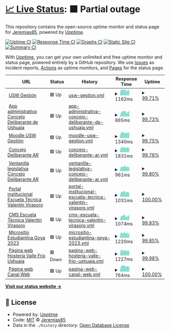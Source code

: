 # [📈 Live Status](https://Jeremias85.github.io/monitor-web): <!--live status--> **🟧 Partial outage**

This repository contains the open-source uptime monitor and status page for [Jeremias85](https://Jeremias85.github.io/monitor-web), powered by [Upptime](https://github.com/upptime/upptime).

[![Uptime CI](https://github.com/Jeremias85/monitor-web/workflows/Uptime%20CI/badge.svg)](https://github.com/Jeremias85/monitor-web/actions?query=workflow%3A%22Uptime+CI%22)
[![Response Time CI](https://github.com/Jeremias85/monitor-web/workflows/Response%20Time%20CI/badge.svg)](https://github.com/Jeremias85/monitor-web/actions?query=workflow%3A%22Response+Time+CI%22)
[![Graphs CI](https://github.com/Jeremias85/monitor-web/workflows/Graphs%20CI/badge.svg)](https://github.com/Jeremias85/monitor-web/actions?query=workflow%3A%22Graphs+CI%22)
[![Static Site CI](https://github.com/Jeremias85/monitor-web/workflows/Static%20Site%20CI/badge.svg)](https://github.com/Jeremias85/monitor-web/actions?query=workflow%3A%22Static+Site+CI%22)
[![Summary CI](https://github.com/Jeremias85/monitor-web/workflows/Summary%20CI/badge.svg)](https://github.com/Jeremias85/monitor-web/actions?query=workflow%3A%22Summary+CI%22)

With [Upptime](https://upptime.js.org), you can get your own unlimited and free uptime monitor and status page, powered entirely by a GitHub repository. We use [Issues](https://github.com/Jeremias85/monitor-web/issues) as incident reports, [Actions](https://github.com/Jeremias85/monitor-web/actions) as uptime monitors, and [Pages](https://Jeremias85.github.io/monitor-web) for the status page.

<!--start: status pages-->
<!-- This summary is generated by Upptime (https://github.com/upptime/upptime) -->
<!-- Do not edit this manually, your changes will be overwritten -->
<!-- prettier-ignore -->
| URL | Status | History | Response Time | Uptime |
| --- | ------ | ------- | ------------- | ------ |
| <img alt="" src="https://icons.duckduckgo.com/ip3/uswgestion.com.ico" height="13"> [USW Gestión](https://uswgestion.com) | 🟩 Up | [usw-gestion.yml](https://github.com/Jeremias85/monitor-web/commits/HEAD/history/usw-gestion.yml) | <details><summary><img alt="Response time graph" src="./graphs/usw-gestion/response-time-week.png" height="20"> 1162ms</summary><br><a href="https://Jeremias85.github.io/monitor-web/history/usw-gestion"><img alt="Response time 1231" src="https://img.shields.io/endpoint?url=https%3A%2F%2Fraw.githubusercontent.com%2FJeremias85%2Fmonitor-web%2FHEAD%2Fapi%2Fusw-gestion%2Fresponse-time.json"></a><br><a href="https://Jeremias85.github.io/monitor-web/history/usw-gestion"><img alt="24-hour response time 1178" src="https://img.shields.io/endpoint?url=https%3A%2F%2Fraw.githubusercontent.com%2FJeremias85%2Fmonitor-web%2FHEAD%2Fapi%2Fusw-gestion%2Fresponse-time-day.json"></a><br><a href="https://Jeremias85.github.io/monitor-web/history/usw-gestion"><img alt="7-day response time 1162" src="https://img.shields.io/endpoint?url=https%3A%2F%2Fraw.githubusercontent.com%2FJeremias85%2Fmonitor-web%2FHEAD%2Fapi%2Fusw-gestion%2Fresponse-time-week.json"></a><br><a href="https://Jeremias85.github.io/monitor-web/history/usw-gestion"><img alt="30-day response time 1280" src="https://img.shields.io/endpoint?url=https%3A%2F%2Fraw.githubusercontent.com%2FJeremias85%2Fmonitor-web%2FHEAD%2Fapi%2Fusw-gestion%2Fresponse-time-month.json"></a><br><a href="https://Jeremias85.github.io/monitor-web/history/usw-gestion"><img alt="1-year response time 1233" src="https://img.shields.io/endpoint?url=https%3A%2F%2Fraw.githubusercontent.com%2FJeremias85%2Fmonitor-web%2FHEAD%2Fapi%2Fusw-gestion%2Fresponse-time-year.json"></a></details> | <details><summary><a href="https://Jeremias85.github.io/monitor-web/history/usw-gestion">99.71%</a></summary><a href="https://Jeremias85.github.io/monitor-web/history/usw-gestion"><img alt="All-time uptime 93.76%" src="https://img.shields.io/endpoint?url=https%3A%2F%2Fraw.githubusercontent.com%2FJeremias85%2Fmonitor-web%2FHEAD%2Fapi%2Fusw-gestion%2Fuptime.json"></a><br><a href="https://Jeremias85.github.io/monitor-web/history/usw-gestion"><img alt="24-hour uptime 100.00%" src="https://img.shields.io/endpoint?url=https%3A%2F%2Fraw.githubusercontent.com%2FJeremias85%2Fmonitor-web%2FHEAD%2Fapi%2Fusw-gestion%2Fuptime-day.json"></a><br><a href="https://Jeremias85.github.io/monitor-web/history/usw-gestion"><img alt="7-day uptime 99.71%" src="https://img.shields.io/endpoint?url=https%3A%2F%2Fraw.githubusercontent.com%2FJeremias85%2Fmonitor-web%2FHEAD%2Fapi%2Fusw-gestion%2Fuptime-week.json"></a><br><a href="https://Jeremias85.github.io/monitor-web/history/usw-gestion"><img alt="30-day uptime 99.52%" src="https://img.shields.io/endpoint?url=https%3A%2F%2Fraw.githubusercontent.com%2FJeremias85%2Fmonitor-web%2FHEAD%2Fapi%2Fusw-gestion%2Fuptime-month.json"></a><br><a href="https://Jeremias85.github.io/monitor-web/history/usw-gestion"><img alt="1-year uptime 93.10%" src="https://img.shields.io/endpoint?url=https%3A%2F%2Fraw.githubusercontent.com%2FJeremias85%2Fmonitor-web%2FHEAD%2Fapi%2Fusw-gestion%2Fuptime-year.json"></a></details>
| <img alt="" src="https://icons.duckduckgo.com/ip3/waia.uswgestion.com.ico" height="13"> [App administrativa Concejo Deliberante de Ushuaia](http://waia.uswgestion.com) | 🟩 Up | [app-administrativa-concejo-deliberante-de-ushuaia.yml](https://github.com/Jeremias85/monitor-web/commits/HEAD/history/app-administrativa-concejo-deliberante-de-ushuaia.yml) | <details><summary><img alt="Response time graph" src="./graphs/app-administrativa-concejo-deliberante-de-ushuaia/response-time-week.png" height="20"> 665ms</summary><br><a href="https://Jeremias85.github.io/monitor-web/history/app-administrativa-concejo-deliberante-de-ushuaia"><img alt="Response time 996" src="https://img.shields.io/endpoint?url=https%3A%2F%2Fraw.githubusercontent.com%2FJeremias85%2Fmonitor-web%2FHEAD%2Fapi%2Fapp-administrativa-concejo-deliberante-de-ushuaia%2Fresponse-time.json"></a><br><a href="https://Jeremias85.github.io/monitor-web/history/app-administrativa-concejo-deliberante-de-ushuaia"><img alt="24-hour response time 729" src="https://img.shields.io/endpoint?url=https%3A%2F%2Fraw.githubusercontent.com%2FJeremias85%2Fmonitor-web%2FHEAD%2Fapi%2Fapp-administrativa-concejo-deliberante-de-ushuaia%2Fresponse-time-day.json"></a><br><a href="https://Jeremias85.github.io/monitor-web/history/app-administrativa-concejo-deliberante-de-ushuaia"><img alt="7-day response time 665" src="https://img.shields.io/endpoint?url=https%3A%2F%2Fraw.githubusercontent.com%2FJeremias85%2Fmonitor-web%2FHEAD%2Fapi%2Fapp-administrativa-concejo-deliberante-de-ushuaia%2Fresponse-time-week.json"></a><br><a href="https://Jeremias85.github.io/monitor-web/history/app-administrativa-concejo-deliberante-de-ushuaia"><img alt="30-day response time 813" src="https://img.shields.io/endpoint?url=https%3A%2F%2Fraw.githubusercontent.com%2FJeremias85%2Fmonitor-web%2FHEAD%2Fapi%2Fapp-administrativa-concejo-deliberante-de-ushuaia%2Fresponse-time-month.json"></a><br><a href="https://Jeremias85.github.io/monitor-web/history/app-administrativa-concejo-deliberante-de-ushuaia"><img alt="1-year response time 994" src="https://img.shields.io/endpoint?url=https%3A%2F%2Fraw.githubusercontent.com%2FJeremias85%2Fmonitor-web%2FHEAD%2Fapi%2Fapp-administrativa-concejo-deliberante-de-ushuaia%2Fresponse-time-year.json"></a></details> | <details><summary><a href="https://Jeremias85.github.io/monitor-web/history/app-administrativa-concejo-deliberante-de-ushuaia">99.73%</a></summary><a href="https://Jeremias85.github.io/monitor-web/history/app-administrativa-concejo-deliberante-de-ushuaia"><img alt="All-time uptime 99.69%" src="https://img.shields.io/endpoint?url=https%3A%2F%2Fraw.githubusercontent.com%2FJeremias85%2Fmonitor-web%2FHEAD%2Fapi%2Fapp-administrativa-concejo-deliberante-de-ushuaia%2Fuptime.json"></a><br><a href="https://Jeremias85.github.io/monitor-web/history/app-administrativa-concejo-deliberante-de-ushuaia"><img alt="24-hour uptime 100.00%" src="https://img.shields.io/endpoint?url=https%3A%2F%2Fraw.githubusercontent.com%2FJeremias85%2Fmonitor-web%2FHEAD%2Fapi%2Fapp-administrativa-concejo-deliberante-de-ushuaia%2Fuptime-day.json"></a><br><a href="https://Jeremias85.github.io/monitor-web/history/app-administrativa-concejo-deliberante-de-ushuaia"><img alt="7-day uptime 99.73%" src="https://img.shields.io/endpoint?url=https%3A%2F%2Fraw.githubusercontent.com%2FJeremias85%2Fmonitor-web%2FHEAD%2Fapi%2Fapp-administrativa-concejo-deliberante-de-ushuaia%2Fuptime-week.json"></a><br><a href="https://Jeremias85.github.io/monitor-web/history/app-administrativa-concejo-deliberante-de-ushuaia"><img alt="30-day uptime 99.55%" src="https://img.shields.io/endpoint?url=https%3A%2F%2Fraw.githubusercontent.com%2FJeremias85%2Fmonitor-web%2FHEAD%2Fapi%2Fapp-administrativa-concejo-deliberante-de-ushuaia%2Fuptime-month.json"></a><br><a href="https://Jeremias85.github.io/monitor-web/history/app-administrativa-concejo-deliberante-de-ushuaia"><img alt="1-year uptime 99.66%" src="https://img.shields.io/endpoint?url=https%3A%2F%2Fraw.githubusercontent.com%2FJeremias85%2Fmonitor-web%2FHEAD%2Fapi%2Fapp-administrativa-concejo-deliberante-de-ushuaia%2Fuptime-year.json"></a></details>
| <img alt="" src="https://icons.duckduckgo.com/ip3/educacion.uswgestion.com.ico" height="13"> [Moodle USW Gestión](http://educacion.uswgestion.com) | 🟩 Up | [moodle-usw-gestion.yml](https://github.com/Jeremias85/monitor-web/commits/HEAD/history/moodle-usw-gestion.yml) | <details><summary><img alt="Response time graph" src="./graphs/moodle-usw-gestion/response-time-week.png" height="20"> 1340ms</summary><br><a href="https://Jeremias85.github.io/monitor-web/history/moodle-usw-gestion"><img alt="Response time 1832" src="https://img.shields.io/endpoint?url=https%3A%2F%2Fraw.githubusercontent.com%2FJeremias85%2Fmonitor-web%2FHEAD%2Fapi%2Fmoodle-usw-gestion%2Fresponse-time.json"></a><br><a href="https://Jeremias85.github.io/monitor-web/history/moodle-usw-gestion"><img alt="24-hour response time 1339" src="https://img.shields.io/endpoint?url=https%3A%2F%2Fraw.githubusercontent.com%2FJeremias85%2Fmonitor-web%2FHEAD%2Fapi%2Fmoodle-usw-gestion%2Fresponse-time-day.json"></a><br><a href="https://Jeremias85.github.io/monitor-web/history/moodle-usw-gestion"><img alt="7-day response time 1340" src="https://img.shields.io/endpoint?url=https%3A%2F%2Fraw.githubusercontent.com%2FJeremias85%2Fmonitor-web%2FHEAD%2Fapi%2Fmoodle-usw-gestion%2Fresponse-time-week.json"></a><br><a href="https://Jeremias85.github.io/monitor-web/history/moodle-usw-gestion"><img alt="30-day response time 1399" src="https://img.shields.io/endpoint?url=https%3A%2F%2Fraw.githubusercontent.com%2FJeremias85%2Fmonitor-web%2FHEAD%2Fapi%2Fmoodle-usw-gestion%2Fresponse-time-month.json"></a><br><a href="https://Jeremias85.github.io/monitor-web/history/moodle-usw-gestion"><img alt="1-year response time 1832" src="https://img.shields.io/endpoint?url=https%3A%2F%2Fraw.githubusercontent.com%2FJeremias85%2Fmonitor-web%2FHEAD%2Fapi%2Fmoodle-usw-gestion%2Fresponse-time-year.json"></a></details> | <details><summary><a href="https://Jeremias85.github.io/monitor-web/history/moodle-usw-gestion">99.75%</a></summary><a href="https://Jeremias85.github.io/monitor-web/history/moodle-usw-gestion"><img alt="All-time uptime 99.73%" src="https://img.shields.io/endpoint?url=https%3A%2F%2Fraw.githubusercontent.com%2FJeremias85%2Fmonitor-web%2FHEAD%2Fapi%2Fmoodle-usw-gestion%2Fuptime.json"></a><br><a href="https://Jeremias85.github.io/monitor-web/history/moodle-usw-gestion"><img alt="24-hour uptime 100.00%" src="https://img.shields.io/endpoint?url=https%3A%2F%2Fraw.githubusercontent.com%2FJeremias85%2Fmonitor-web%2FHEAD%2Fapi%2Fmoodle-usw-gestion%2Fuptime-day.json"></a><br><a href="https://Jeremias85.github.io/monitor-web/history/moodle-usw-gestion"><img alt="7-day uptime 99.75%" src="https://img.shields.io/endpoint?url=https%3A%2F%2Fraw.githubusercontent.com%2FJeremias85%2Fmonitor-web%2FHEAD%2Fapi%2Fmoodle-usw-gestion%2Fuptime-week.json"></a><br><a href="https://Jeremias85.github.io/monitor-web/history/moodle-usw-gestion"><img alt="30-day uptime 99.55%" src="https://img.shields.io/endpoint?url=https%3A%2F%2Fraw.githubusercontent.com%2FJeremias85%2Fmonitor-web%2FHEAD%2Fapi%2Fmoodle-usw-gestion%2Fuptime-month.json"></a><br><a href="https://Jeremias85.github.io/monitor-web/history/moodle-usw-gestion"><img alt="1-year uptime 99.73%" src="https://img.shields.io/endpoint?url=https%3A%2F%2Fraw.githubusercontent.com%2FJeremias85%2Fmonitor-web%2FHEAD%2Fapi%2Fmoodle-usw-gestion%2Fuptime-year.json"></a></details>
| <img alt="" src="https://icons.duckduckgo.com/ip3/concejodeliberante.ar.ico" height="13"> [Concejo Deliberante AR](http://concejodeliberante.ar) | 🟩 Up | [concejo-deliberante-ar.yml](https://github.com/Jeremias85/monitor-web/commits/HEAD/history/concejo-deliberante-ar.yml) | <details><summary><img alt="Response time graph" src="./graphs/concejo-deliberante-ar/response-time-week.png" height="20"> 1831ms</summary><br><a href="https://Jeremias85.github.io/monitor-web/history/concejo-deliberante-ar"><img alt="Response time 1894" src="https://img.shields.io/endpoint?url=https%3A%2F%2Fraw.githubusercontent.com%2FJeremias85%2Fmonitor-web%2FHEAD%2Fapi%2Fconcejo-deliberante-ar%2Fresponse-time.json"></a><br><a href="https://Jeremias85.github.io/monitor-web/history/concejo-deliberante-ar"><img alt="24-hour response time 1624" src="https://img.shields.io/endpoint?url=https%3A%2F%2Fraw.githubusercontent.com%2FJeremias85%2Fmonitor-web%2FHEAD%2Fapi%2Fconcejo-deliberante-ar%2Fresponse-time-day.json"></a><br><a href="https://Jeremias85.github.io/monitor-web/history/concejo-deliberante-ar"><img alt="7-day response time 1831" src="https://img.shields.io/endpoint?url=https%3A%2F%2Fraw.githubusercontent.com%2FJeremias85%2Fmonitor-web%2FHEAD%2Fapi%2Fconcejo-deliberante-ar%2Fresponse-time-week.json"></a><br><a href="https://Jeremias85.github.io/monitor-web/history/concejo-deliberante-ar"><img alt="30-day response time 1923" src="https://img.shields.io/endpoint?url=https%3A%2F%2Fraw.githubusercontent.com%2FJeremias85%2Fmonitor-web%2FHEAD%2Fapi%2Fconcejo-deliberante-ar%2Fresponse-time-month.json"></a><br><a href="https://Jeremias85.github.io/monitor-web/history/concejo-deliberante-ar"><img alt="1-year response time 1894" src="https://img.shields.io/endpoint?url=https%3A%2F%2Fraw.githubusercontent.com%2FJeremias85%2Fmonitor-web%2FHEAD%2Fapi%2Fconcejo-deliberante-ar%2Fresponse-time-year.json"></a></details> | <details><summary><a href="https://Jeremias85.github.io/monitor-web/history/concejo-deliberante-ar">99.78%</a></summary><a href="https://Jeremias85.github.io/monitor-web/history/concejo-deliberante-ar"><img alt="All-time uptime 99.76%" src="https://img.shields.io/endpoint?url=https%3A%2F%2Fraw.githubusercontent.com%2FJeremias85%2Fmonitor-web%2FHEAD%2Fapi%2Fconcejo-deliberante-ar%2Fuptime.json"></a><br><a href="https://Jeremias85.github.io/monitor-web/history/concejo-deliberante-ar"><img alt="24-hour uptime 100.00%" src="https://img.shields.io/endpoint?url=https%3A%2F%2Fraw.githubusercontent.com%2FJeremias85%2Fmonitor-web%2FHEAD%2Fapi%2Fconcejo-deliberante-ar%2Fuptime-day.json"></a><br><a href="https://Jeremias85.github.io/monitor-web/history/concejo-deliberante-ar"><img alt="7-day uptime 99.78%" src="https://img.shields.io/endpoint?url=https%3A%2F%2Fraw.githubusercontent.com%2FJeremias85%2Fmonitor-web%2FHEAD%2Fapi%2Fconcejo-deliberante-ar%2Fuptime-week.json"></a><br><a href="https://Jeremias85.github.io/monitor-web/history/concejo-deliberante-ar"><img alt="30-day uptime 99.56%" src="https://img.shields.io/endpoint?url=https%3A%2F%2Fraw.githubusercontent.com%2FJeremias85%2Fmonitor-web%2FHEAD%2Fapi%2Fconcejo-deliberante-ar%2Fuptime-month.json"></a><br><a href="https://Jeremias85.github.io/monitor-web/history/concejo-deliberante-ar"><img alt="1-year uptime 99.76%" src="https://img.shields.io/endpoint?url=https%3A%2F%2Fraw.githubusercontent.com%2FJeremias85%2Fmonitor-web%2FHEAD%2Fapi%2Fconcejo-deliberante-ar%2Fuptime-year.json"></a></details>
| <img alt="" src="https://icons.duckduckgo.com/ip3/legislacion.concejodeliberante.ar.ico" height="13"> [Ventanilla legislativa Concejo Deliberante AR](https://legislacion.concejodeliberante.ar) | 🟩 Up | [ventanilla-legislativa-concejo-deliberante-ar.yml](https://github.com/Jeremias85/monitor-web/commits/HEAD/history/ventanilla-legislativa-concejo-deliberante-ar.yml) | <details><summary><img alt="Response time graph" src="./graphs/ventanilla-legislativa-concejo-deliberante-ar/response-time-week.png" height="20"> 961ms</summary><br><a href="https://Jeremias85.github.io/monitor-web/history/ventanilla-legislativa-concejo-deliberante-ar"><img alt="Response time 1080" src="https://img.shields.io/endpoint?url=https%3A%2F%2Fraw.githubusercontent.com%2FJeremias85%2Fmonitor-web%2FHEAD%2Fapi%2Fventanilla-legislativa-concejo-deliberante-ar%2Fresponse-time.json"></a><br><a href="https://Jeremias85.github.io/monitor-web/history/ventanilla-legislativa-concejo-deliberante-ar"><img alt="24-hour response time 834" src="https://img.shields.io/endpoint?url=https%3A%2F%2Fraw.githubusercontent.com%2FJeremias85%2Fmonitor-web%2FHEAD%2Fapi%2Fventanilla-legislativa-concejo-deliberante-ar%2Fresponse-time-day.json"></a><br><a href="https://Jeremias85.github.io/monitor-web/history/ventanilla-legislativa-concejo-deliberante-ar"><img alt="7-day response time 961" src="https://img.shields.io/endpoint?url=https%3A%2F%2Fraw.githubusercontent.com%2FJeremias85%2Fmonitor-web%2FHEAD%2Fapi%2Fventanilla-legislativa-concejo-deliberante-ar%2Fresponse-time-week.json"></a><br><a href="https://Jeremias85.github.io/monitor-web/history/ventanilla-legislativa-concejo-deliberante-ar"><img alt="30-day response time 994" src="https://img.shields.io/endpoint?url=https%3A%2F%2Fraw.githubusercontent.com%2FJeremias85%2Fmonitor-web%2FHEAD%2Fapi%2Fventanilla-legislativa-concejo-deliberante-ar%2Fresponse-time-month.json"></a><br><a href="https://Jeremias85.github.io/monitor-web/history/ventanilla-legislativa-concejo-deliberante-ar"><img alt="1-year response time 1080" src="https://img.shields.io/endpoint?url=https%3A%2F%2Fraw.githubusercontent.com%2FJeremias85%2Fmonitor-web%2FHEAD%2Fapi%2Fventanilla-legislativa-concejo-deliberante-ar%2Fresponse-time-year.json"></a></details> | <details><summary><a href="https://Jeremias85.github.io/monitor-web/history/ventanilla-legislativa-concejo-deliberante-ar">99.80%</a></summary><a href="https://Jeremias85.github.io/monitor-web/history/ventanilla-legislativa-concejo-deliberante-ar"><img alt="All-time uptime 99.76%" src="https://img.shields.io/endpoint?url=https%3A%2F%2Fraw.githubusercontent.com%2FJeremias85%2Fmonitor-web%2FHEAD%2Fapi%2Fventanilla-legislativa-concejo-deliberante-ar%2Fuptime.json"></a><br><a href="https://Jeremias85.github.io/monitor-web/history/ventanilla-legislativa-concejo-deliberante-ar"><img alt="24-hour uptime 100.00%" src="https://img.shields.io/endpoint?url=https%3A%2F%2Fraw.githubusercontent.com%2FJeremias85%2Fmonitor-web%2FHEAD%2Fapi%2Fventanilla-legislativa-concejo-deliberante-ar%2Fuptime-day.json"></a><br><a href="https://Jeremias85.github.io/monitor-web/history/ventanilla-legislativa-concejo-deliberante-ar"><img alt="7-day uptime 99.80%" src="https://img.shields.io/endpoint?url=https%3A%2F%2Fraw.githubusercontent.com%2FJeremias85%2Fmonitor-web%2FHEAD%2Fapi%2Fventanilla-legislativa-concejo-deliberante-ar%2Fuptime-week.json"></a><br><a href="https://Jeremias85.github.io/monitor-web/history/ventanilla-legislativa-concejo-deliberante-ar"><img alt="30-day uptime 99.57%" src="https://img.shields.io/endpoint?url=https%3A%2F%2Fraw.githubusercontent.com%2FJeremias85%2Fmonitor-web%2FHEAD%2Fapi%2Fventanilla-legislativa-concejo-deliberante-ar%2Fuptime-month.json"></a><br><a href="https://Jeremias85.github.io/monitor-web/history/ventanilla-legislativa-concejo-deliberante-ar"><img alt="1-year uptime 99.76%" src="https://img.shields.io/endpoint?url=https%3A%2F%2Fraw.githubusercontent.com%2FJeremias85%2Fmonitor-web%2FHEAD%2Fapi%2Fventanilla-legislativa-concejo-deliberante-ar%2Fuptime-year.json"></a></details>
| <img alt="" src="https://icons.duckduckgo.com/ip3/evirasoro.edu.ar.ico" height="13"> [Portal institucional Escuela Técnica Valentín Virasoro](https://evirasoro.edu.ar) | 🟩 Up | [portal-institucional-escuela-tecnica-valentin-virasoro.yml](https://github.com/Jeremias85/monitor-web/commits/HEAD/history/portal-institucional-escuela-tecnica-valentin-virasoro.yml) | <details><summary><img alt="Response time graph" src="./graphs/portal-institucional-escuela-tecnica-valentin-virasoro/response-time-week.png" height="20"> 1031ms</summary><br><a href="https://Jeremias85.github.io/monitor-web/history/portal-institucional-escuela-tecnica-valentin-virasoro"><img alt="Response time 1222" src="https://img.shields.io/endpoint?url=https%3A%2F%2Fraw.githubusercontent.com%2FJeremias85%2Fmonitor-web%2FHEAD%2Fapi%2Fportal-institucional-escuela-tecnica-valentin-virasoro%2Fresponse-time.json"></a><br><a href="https://Jeremias85.github.io/monitor-web/history/portal-institucional-escuela-tecnica-valentin-virasoro"><img alt="24-hour response time 860" src="https://img.shields.io/endpoint?url=https%3A%2F%2Fraw.githubusercontent.com%2FJeremias85%2Fmonitor-web%2FHEAD%2Fapi%2Fportal-institucional-escuela-tecnica-valentin-virasoro%2Fresponse-time-day.json"></a><br><a href="https://Jeremias85.github.io/monitor-web/history/portal-institucional-escuela-tecnica-valentin-virasoro"><img alt="7-day response time 1031" src="https://img.shields.io/endpoint?url=https%3A%2F%2Fraw.githubusercontent.com%2FJeremias85%2Fmonitor-web%2FHEAD%2Fapi%2Fportal-institucional-escuela-tecnica-valentin-virasoro%2Fresponse-time-week.json"></a><br><a href="https://Jeremias85.github.io/monitor-web/history/portal-institucional-escuela-tecnica-valentin-virasoro"><img alt="30-day response time 1112" src="https://img.shields.io/endpoint?url=https%3A%2F%2Fraw.githubusercontent.com%2FJeremias85%2Fmonitor-web%2FHEAD%2Fapi%2Fportal-institucional-escuela-tecnica-valentin-virasoro%2Fresponse-time-month.json"></a><br><a href="https://Jeremias85.github.io/monitor-web/history/portal-institucional-escuela-tecnica-valentin-virasoro"><img alt="1-year response time 1271" src="https://img.shields.io/endpoint?url=https%3A%2F%2Fraw.githubusercontent.com%2FJeremias85%2Fmonitor-web%2FHEAD%2Fapi%2Fportal-institucional-escuela-tecnica-valentin-virasoro%2Fresponse-time-year.json"></a></details> | <details><summary><a href="https://Jeremias85.github.io/monitor-web/history/portal-institucional-escuela-tecnica-valentin-virasoro">100.00%</a></summary><a href="https://Jeremias85.github.io/monitor-web/history/portal-institucional-escuela-tecnica-valentin-virasoro"><img alt="All-time uptime 100.00%" src="https://img.shields.io/endpoint?url=https%3A%2F%2Fraw.githubusercontent.com%2FJeremias85%2Fmonitor-web%2FHEAD%2Fapi%2Fportal-institucional-escuela-tecnica-valentin-virasoro%2Fuptime.json"></a><br><a href="https://Jeremias85.github.io/monitor-web/history/portal-institucional-escuela-tecnica-valentin-virasoro"><img alt="24-hour uptime 100.00%" src="https://img.shields.io/endpoint?url=https%3A%2F%2Fraw.githubusercontent.com%2FJeremias85%2Fmonitor-web%2FHEAD%2Fapi%2Fportal-institucional-escuela-tecnica-valentin-virasoro%2Fuptime-day.json"></a><br><a href="https://Jeremias85.github.io/monitor-web/history/portal-institucional-escuela-tecnica-valentin-virasoro"><img alt="7-day uptime 100.00%" src="https://img.shields.io/endpoint?url=https%3A%2F%2Fraw.githubusercontent.com%2FJeremias85%2Fmonitor-web%2FHEAD%2Fapi%2Fportal-institucional-escuela-tecnica-valentin-virasoro%2Fuptime-week.json"></a><br><a href="https://Jeremias85.github.io/monitor-web/history/portal-institucional-escuela-tecnica-valentin-virasoro"><img alt="30-day uptime 100.00%" src="https://img.shields.io/endpoint?url=https%3A%2F%2Fraw.githubusercontent.com%2FJeremias85%2Fmonitor-web%2FHEAD%2Fapi%2Fportal-institucional-escuela-tecnica-valentin-virasoro%2Fuptime-month.json"></a><br><a href="https://Jeremias85.github.io/monitor-web/history/portal-institucional-escuela-tecnica-valentin-virasoro"><img alt="1-year uptime 100.00%" src="https://img.shields.io/endpoint?url=https%3A%2F%2Fraw.githubusercontent.com%2FJeremias85%2Fmonitor-web%2FHEAD%2Fapi%2Fportal-institucional-escuela-tecnica-valentin-virasoro%2Fuptime-year.json"></a></details>
| <img alt="" src="https://icons.duckduckgo.com/ip3/cms.evirasoro.edu.ar.ico" height="13"> [CMS Escuela Técnica Valentín Virasoro](https://cms.evirasoro.edu.ar) | 🟩 Up | [cms-escuela-tecnica-valentin-virasoro.yml](https://github.com/Jeremias85/monitor-web/commits/HEAD/history/cms-escuela-tecnica-valentin-virasoro.yml) | <details><summary><img alt="Response time graph" src="./graphs/cms-escuela-tecnica-valentin-virasoro/response-time-week.png" height="20"> 1074ms</summary><br><a href="https://Jeremias85.github.io/monitor-web/history/cms-escuela-tecnica-valentin-virasoro"><img alt="Response time 1122" src="https://img.shields.io/endpoint?url=https%3A%2F%2Fraw.githubusercontent.com%2FJeremias85%2Fmonitor-web%2FHEAD%2Fapi%2Fcms-escuela-tecnica-valentin-virasoro%2Fresponse-time.json"></a><br><a href="https://Jeremias85.github.io/monitor-web/history/cms-escuela-tecnica-valentin-virasoro"><img alt="24-hour response time 1214" src="https://img.shields.io/endpoint?url=https%3A%2F%2Fraw.githubusercontent.com%2FJeremias85%2Fmonitor-web%2FHEAD%2Fapi%2Fcms-escuela-tecnica-valentin-virasoro%2Fresponse-time-day.json"></a><br><a href="https://Jeremias85.github.io/monitor-web/history/cms-escuela-tecnica-valentin-virasoro"><img alt="7-day response time 1074" src="https://img.shields.io/endpoint?url=https%3A%2F%2Fraw.githubusercontent.com%2FJeremias85%2Fmonitor-web%2FHEAD%2Fapi%2Fcms-escuela-tecnica-valentin-virasoro%2Fresponse-time-week.json"></a><br><a href="https://Jeremias85.github.io/monitor-web/history/cms-escuela-tecnica-valentin-virasoro"><img alt="30-day response time 1179" src="https://img.shields.io/endpoint?url=https%3A%2F%2Fraw.githubusercontent.com%2FJeremias85%2Fmonitor-web%2FHEAD%2Fapi%2Fcms-escuela-tecnica-valentin-virasoro%2Fresponse-time-month.json"></a><br><a href="https://Jeremias85.github.io/monitor-web/history/cms-escuela-tecnica-valentin-virasoro"><img alt="1-year response time 1113" src="https://img.shields.io/endpoint?url=https%3A%2F%2Fraw.githubusercontent.com%2FJeremias85%2Fmonitor-web%2FHEAD%2Fapi%2Fcms-escuela-tecnica-valentin-virasoro%2Fresponse-time-year.json"></a></details> | <details><summary><a href="https://Jeremias85.github.io/monitor-web/history/cms-escuela-tecnica-valentin-virasoro">99.83%</a></summary><a href="https://Jeremias85.github.io/monitor-web/history/cms-escuela-tecnica-valentin-virasoro"><img alt="All-time uptime 99.87%" src="https://img.shields.io/endpoint?url=https%3A%2F%2Fraw.githubusercontent.com%2FJeremias85%2Fmonitor-web%2FHEAD%2Fapi%2Fcms-escuela-tecnica-valentin-virasoro%2Fuptime.json"></a><br><a href="https://Jeremias85.github.io/monitor-web/history/cms-escuela-tecnica-valentin-virasoro"><img alt="24-hour uptime 100.00%" src="https://img.shields.io/endpoint?url=https%3A%2F%2Fraw.githubusercontent.com%2FJeremias85%2Fmonitor-web%2FHEAD%2Fapi%2Fcms-escuela-tecnica-valentin-virasoro%2Fuptime-day.json"></a><br><a href="https://Jeremias85.github.io/monitor-web/history/cms-escuela-tecnica-valentin-virasoro"><img alt="7-day uptime 99.83%" src="https://img.shields.io/endpoint?url=https%3A%2F%2Fraw.githubusercontent.com%2FJeremias85%2Fmonitor-web%2FHEAD%2Fapi%2Fcms-escuela-tecnica-valentin-virasoro%2Fuptime-week.json"></a><br><a href="https://Jeremias85.github.io/monitor-web/history/cms-escuela-tecnica-valentin-virasoro"><img alt="30-day uptime 99.58%" src="https://img.shields.io/endpoint?url=https%3A%2F%2Fraw.githubusercontent.com%2FJeremias85%2Fmonitor-web%2FHEAD%2Fapi%2Fcms-escuela-tecnica-valentin-virasoro%2Fuptime-month.json"></a><br><a href="https://Jeremias85.github.io/monitor-web/history/cms-escuela-tecnica-valentin-virasoro"><img alt="1-year uptime 99.89%" src="https://img.shields.io/endpoint?url=https%3A%2F%2Fraw.githubusercontent.com%2FJeremias85%2Fmonitor-web%2FHEAD%2Fapi%2Fcms-escuela-tecnica-valentin-virasoro%2Fuptime-year.json"></a></details>
| <img alt="" src="https://icons.duckduckgo.com/ip3/estudiantina.evirasoro.edu.ar.ico" height="13"> [Micrositio Estudiantina Goya 2023](https://estudiantina.evirasoro.edu.ar) | 🟩 Up | [micrositio-estudiantina-goya-2023.yml](https://github.com/Jeremias85/monitor-web/commits/HEAD/history/micrositio-estudiantina-goya-2023.yml) | <details><summary><img alt="Response time graph" src="./graphs/micrositio-estudiantina-goya-2023/response-time-week.png" height="20"> 1220ms</summary><br><a href="https://Jeremias85.github.io/monitor-web/history/micrositio-estudiantina-goya-2023"><img alt="Response time 1233" src="https://img.shields.io/endpoint?url=https%3A%2F%2Fraw.githubusercontent.com%2FJeremias85%2Fmonitor-web%2FHEAD%2Fapi%2Fmicrositio-estudiantina-goya-2023%2Fresponse-time.json"></a><br><a href="https://Jeremias85.github.io/monitor-web/history/micrositio-estudiantina-goya-2023"><img alt="24-hour response time 1250" src="https://img.shields.io/endpoint?url=https%3A%2F%2Fraw.githubusercontent.com%2FJeremias85%2Fmonitor-web%2FHEAD%2Fapi%2Fmicrositio-estudiantina-goya-2023%2Fresponse-time-day.json"></a><br><a href="https://Jeremias85.github.io/monitor-web/history/micrositio-estudiantina-goya-2023"><img alt="7-day response time 1220" src="https://img.shields.io/endpoint?url=https%3A%2F%2Fraw.githubusercontent.com%2FJeremias85%2Fmonitor-web%2FHEAD%2Fapi%2Fmicrositio-estudiantina-goya-2023%2Fresponse-time-week.json"></a><br><a href="https://Jeremias85.github.io/monitor-web/history/micrositio-estudiantina-goya-2023"><img alt="30-day response time 1233" src="https://img.shields.io/endpoint?url=https%3A%2F%2Fraw.githubusercontent.com%2FJeremias85%2Fmonitor-web%2FHEAD%2Fapi%2Fmicrositio-estudiantina-goya-2023%2Fresponse-time-month.json"></a><br><a href="https://Jeremias85.github.io/monitor-web/history/micrositio-estudiantina-goya-2023"><img alt="1-year response time 1267" src="https://img.shields.io/endpoint?url=https%3A%2F%2Fraw.githubusercontent.com%2FJeremias85%2Fmonitor-web%2FHEAD%2Fapi%2Fmicrositio-estudiantina-goya-2023%2Fresponse-time-year.json"></a></details> | <details><summary><a href="https://Jeremias85.github.io/monitor-web/history/micrositio-estudiantina-goya-2023">99.85%</a></summary><a href="https://Jeremias85.github.io/monitor-web/history/micrositio-estudiantina-goya-2023"><img alt="All-time uptime 99.78%" src="https://img.shields.io/endpoint?url=https%3A%2F%2Fraw.githubusercontent.com%2FJeremias85%2Fmonitor-web%2FHEAD%2Fapi%2Fmicrositio-estudiantina-goya-2023%2Fuptime.json"></a><br><a href="https://Jeremias85.github.io/monitor-web/history/micrositio-estudiantina-goya-2023"><img alt="24-hour uptime 100.00%" src="https://img.shields.io/endpoint?url=https%3A%2F%2Fraw.githubusercontent.com%2FJeremias85%2Fmonitor-web%2FHEAD%2Fapi%2Fmicrositio-estudiantina-goya-2023%2Fuptime-day.json"></a><br><a href="https://Jeremias85.github.io/monitor-web/history/micrositio-estudiantina-goya-2023"><img alt="7-day uptime 99.85%" src="https://img.shields.io/endpoint?url=https%3A%2F%2Fraw.githubusercontent.com%2FJeremias85%2Fmonitor-web%2FHEAD%2Fapi%2Fmicrositio-estudiantina-goya-2023%2Fuptime-week.json"></a><br><a href="https://Jeremias85.github.io/monitor-web/history/micrositio-estudiantina-goya-2023"><img alt="30-day uptime 99.59%" src="https://img.shields.io/endpoint?url=https%3A%2F%2Fraw.githubusercontent.com%2FJeremias85%2Fmonitor-web%2FHEAD%2Fapi%2Fmicrositio-estudiantina-goya-2023%2Fuptime-month.json"></a><br><a href="https://Jeremias85.github.io/monitor-web/history/micrositio-estudiantina-goya-2023"><img alt="1-year uptime 99.90%" src="https://img.shields.io/endpoint?url=https%3A%2F%2Fraw.githubusercontent.com%2FJeremias85%2Fmonitor-web%2FHEAD%2Fapi%2Fmicrositio-estudiantina-goya-2023%2Fuptime-year.json"></a></details>
| <img alt="" src="https://icons.duckduckgo.com/ip3/vallefrioushuaia.com.ico" height="13"> [Página web Hostería Valle Frío Ushuaia](https://vallefrioushuaia.com/) | 🟥 Down | [pagina-web-hosteria-valle-frio-ushuaia.yml](https://github.com/Jeremias85/monitor-web/commits/HEAD/history/pagina-web-hosteria-valle-frio-ushuaia.yml) | <details><summary><img alt="Response time graph" src="./graphs/pagina-web-hosteria-valle-frio-ushuaia/response-time-week.png" height="20"> 1227ms</summary><br><a href="https://Jeremias85.github.io/monitor-web/history/pagina-web-hosteria-valle-frio-ushuaia"><img alt="Response time 1075" src="https://img.shields.io/endpoint?url=https%3A%2F%2Fraw.githubusercontent.com%2FJeremias85%2Fmonitor-web%2FHEAD%2Fapi%2Fpagina-web-hosteria-valle-frio-ushuaia%2Fresponse-time.json"></a><br><a href="https://Jeremias85.github.io/monitor-web/history/pagina-web-hosteria-valle-frio-ushuaia"><img alt="24-hour response time 948" src="https://img.shields.io/endpoint?url=https%3A%2F%2Fraw.githubusercontent.com%2FJeremias85%2Fmonitor-web%2FHEAD%2Fapi%2Fpagina-web-hosteria-valle-frio-ushuaia%2Fresponse-time-day.json"></a><br><a href="https://Jeremias85.github.io/monitor-web/history/pagina-web-hosteria-valle-frio-ushuaia"><img alt="7-day response time 1227" src="https://img.shields.io/endpoint?url=https%3A%2F%2Fraw.githubusercontent.com%2FJeremias85%2Fmonitor-web%2FHEAD%2Fapi%2Fpagina-web-hosteria-valle-frio-ushuaia%2Fresponse-time-week.json"></a><br><a href="https://Jeremias85.github.io/monitor-web/history/pagina-web-hosteria-valle-frio-ushuaia"><img alt="30-day response time 1165" src="https://img.shields.io/endpoint?url=https%3A%2F%2Fraw.githubusercontent.com%2FJeremias85%2Fmonitor-web%2FHEAD%2Fapi%2Fpagina-web-hosteria-valle-frio-ushuaia%2Fresponse-time-month.json"></a><br><a href="https://Jeremias85.github.io/monitor-web/history/pagina-web-hosteria-valle-frio-ushuaia"><img alt="1-year response time 1093" src="https://img.shields.io/endpoint?url=https%3A%2F%2Fraw.githubusercontent.com%2FJeremias85%2Fmonitor-web%2FHEAD%2Fapi%2Fpagina-web-hosteria-valle-frio-ushuaia%2Fresponse-time-year.json"></a></details> | <details><summary><a href="https://Jeremias85.github.io/monitor-web/history/pagina-web-hosteria-valle-frio-ushuaia">99.98%</a></summary><a href="https://Jeremias85.github.io/monitor-web/history/pagina-web-hosteria-valle-frio-ushuaia"><img alt="All-time uptime 99.65%" src="https://img.shields.io/endpoint?url=https%3A%2F%2Fraw.githubusercontent.com%2FJeremias85%2Fmonitor-web%2FHEAD%2Fapi%2Fpagina-web-hosteria-valle-frio-ushuaia%2Fuptime.json"></a><br><a href="https://Jeremias85.github.io/monitor-web/history/pagina-web-hosteria-valle-frio-ushuaia"><img alt="24-hour uptime 99.85%" src="https://img.shields.io/endpoint?url=https%3A%2F%2Fraw.githubusercontent.com%2FJeremias85%2Fmonitor-web%2FHEAD%2Fapi%2Fpagina-web-hosteria-valle-frio-ushuaia%2Fuptime-day.json"></a><br><a href="https://Jeremias85.github.io/monitor-web/history/pagina-web-hosteria-valle-frio-ushuaia"><img alt="7-day uptime 99.98%" src="https://img.shields.io/endpoint?url=https%3A%2F%2Fraw.githubusercontent.com%2FJeremias85%2Fmonitor-web%2FHEAD%2Fapi%2Fpagina-web-hosteria-valle-frio-ushuaia%2Fuptime-week.json"></a><br><a href="https://Jeremias85.github.io/monitor-web/history/pagina-web-hosteria-valle-frio-ushuaia"><img alt="30-day uptime 99.91%" src="https://img.shields.io/endpoint?url=https%3A%2F%2Fraw.githubusercontent.com%2FJeremias85%2Fmonitor-web%2FHEAD%2Fapi%2Fpagina-web-hosteria-valle-frio-ushuaia%2Fuptime-month.json"></a><br><a href="https://Jeremias85.github.io/monitor-web/history/pagina-web-hosteria-valle-frio-ushuaia"><img alt="1-year uptime 99.62%" src="https://img.shields.io/endpoint?url=https%3A%2F%2Fraw.githubusercontent.com%2FJeremias85%2Fmonitor-web%2FHEAD%2Fapi%2Fpagina-web-hosteria-valle-frio-ushuaia%2Fuptime-year.json"></a></details>
| <img alt="" src="https://icons.duckduckgo.com/ip3/canalweb.com.ar.ico" height="13"> [Página web Canal Web](http://canalweb.com.ar) | 🟩 Up | [pagina-web-canal-web.yml](https://github.com/Jeremias85/monitor-web/commits/HEAD/history/pagina-web-canal-web.yml) | <details><summary><img alt="Response time graph" src="./graphs/pagina-web-canal-web/response-time-week.png" height="20"> 764ms</summary><br><a href="https://Jeremias85.github.io/monitor-web/history/pagina-web-canal-web"><img alt="Response time 870" src="https://img.shields.io/endpoint?url=https%3A%2F%2Fraw.githubusercontent.com%2FJeremias85%2Fmonitor-web%2FHEAD%2Fapi%2Fpagina-web-canal-web%2Fresponse-time.json"></a><br><a href="https://Jeremias85.github.io/monitor-web/history/pagina-web-canal-web"><img alt="24-hour response time 672" src="https://img.shields.io/endpoint?url=https%3A%2F%2Fraw.githubusercontent.com%2FJeremias85%2Fmonitor-web%2FHEAD%2Fapi%2Fpagina-web-canal-web%2Fresponse-time-day.json"></a><br><a href="https://Jeremias85.github.io/monitor-web/history/pagina-web-canal-web"><img alt="7-day response time 764" src="https://img.shields.io/endpoint?url=https%3A%2F%2Fraw.githubusercontent.com%2FJeremias85%2Fmonitor-web%2FHEAD%2Fapi%2Fpagina-web-canal-web%2Fresponse-time-week.json"></a><br><a href="https://Jeremias85.github.io/monitor-web/history/pagina-web-canal-web"><img alt="30-day response time 849" src="https://img.shields.io/endpoint?url=https%3A%2F%2Fraw.githubusercontent.com%2FJeremias85%2Fmonitor-web%2FHEAD%2Fapi%2Fpagina-web-canal-web%2Fresponse-time-month.json"></a><br><a href="https://Jeremias85.github.io/monitor-web/history/pagina-web-canal-web"><img alt="1-year response time 870" src="https://img.shields.io/endpoint?url=https%3A%2F%2Fraw.githubusercontent.com%2FJeremias85%2Fmonitor-web%2FHEAD%2Fapi%2Fpagina-web-canal-web%2Fresponse-time-year.json"></a></details> | <details><summary><a href="https://Jeremias85.github.io/monitor-web/history/pagina-web-canal-web">100.00%</a></summary><a href="https://Jeremias85.github.io/monitor-web/history/pagina-web-canal-web"><img alt="All-time uptime 99.91%" src="https://img.shields.io/endpoint?url=https%3A%2F%2Fraw.githubusercontent.com%2FJeremias85%2Fmonitor-web%2FHEAD%2Fapi%2Fpagina-web-canal-web%2Fuptime.json"></a><br><a href="https://Jeremias85.github.io/monitor-web/history/pagina-web-canal-web"><img alt="24-hour uptime 100.00%" src="https://img.shields.io/endpoint?url=https%3A%2F%2Fraw.githubusercontent.com%2FJeremias85%2Fmonitor-web%2FHEAD%2Fapi%2Fpagina-web-canal-web%2Fuptime-day.json"></a><br><a href="https://Jeremias85.github.io/monitor-web/history/pagina-web-canal-web"><img alt="7-day uptime 100.00%" src="https://img.shields.io/endpoint?url=https%3A%2F%2Fraw.githubusercontent.com%2FJeremias85%2Fmonitor-web%2FHEAD%2Fapi%2Fpagina-web-canal-web%2Fuptime-week.json"></a><br><a href="https://Jeremias85.github.io/monitor-web/history/pagina-web-canal-web"><img alt="30-day uptime 99.62%" src="https://img.shields.io/endpoint?url=https%3A%2F%2Fraw.githubusercontent.com%2FJeremias85%2Fmonitor-web%2FHEAD%2Fapi%2Fpagina-web-canal-web%2Fuptime-month.json"></a><br><a href="https://Jeremias85.github.io/monitor-web/history/pagina-web-canal-web"><img alt="1-year uptime 99.91%" src="https://img.shields.io/endpoint?url=https%3A%2F%2Fraw.githubusercontent.com%2FJeremias85%2Fmonitor-web%2FHEAD%2Fapi%2Fpagina-web-canal-web%2Fuptime-year.json"></a></details>

<!--end: status pages-->

[**Visit our status website →**](https://Jeremias85.github.io/monitor-web)

## 📄 License

- Powered by: [Upptime](https://github.com/upptime/upptime)
- Code: [MIT](./LICENSE) © [Jeremias85](https://Jeremias85.github.io/monitor-web)
- Data in the `./history` directory: [Open Database License](https://opendatacommons.org/licenses/odbl/1-0/)
